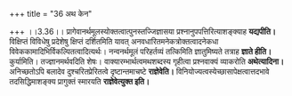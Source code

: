+++
title = "36 अथ केन"

+++
।।3.36।। प्रागेवानर्थमूलस्योक्तत्वात्पुनस्तज्जिज्ञासया
प्रश्नानुपपत्तिरित्याशङ्क्याह **यद्यपीति।** विक्षिप्तं विविधेषु
प्रदेशेषु क्षिप्तं दर्शितमिति यावत् अनवधारितमनेकत्रोक्तत्वादनेकधा
विवेककामादिभिर्विकल्पितत्वादित्यर्थः। नन्वनर्थमूलं परिहर्तव्यं तत्किमिति
ज्ञातुमिष्यते तत्राह **ज्ञाते हीति।** कुर्यामिति। तज्ज्ञानमर्थवदिति
शेषः। वाक्यारम्भार्थत्वमथशब्दस्य गृहीत्वा प्रश्नवाक्यं व्याकरोति
**अथेत्यादिना।** अनिच्छतोऽपि बलादेव दुश्चरितप्रेरितत्वे दृष्टान्तमाचष्टे
**राज्ञेवेति।** विनियोज्यत्वस्येच्छासापेक्षत्वात्तदभावे तदसिद्धिमाशङ्क्य
प्रागुक्तं स्मारयति **राज्ञेवेत्युक्त इति।**

